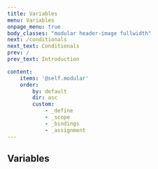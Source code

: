 ```yaml
---
title: Variables
menu: Variables
onpage_menu: true
body_classes: "modular header-image fullwidth"
next: /conditionals
next_text: Conditionals
prev: /
prev_text: Introduction

content:
    items: '@self.modular'
    order:
        by: default
        dir: asc
        custom:
            - _define
            - _scope
            - _bindings
            - _assignment
---
```


## Variables
